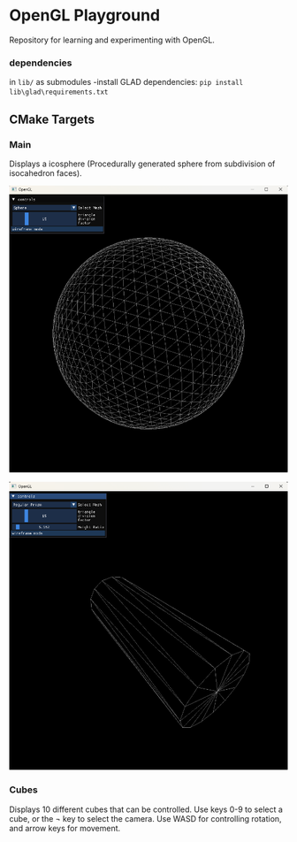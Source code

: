 # OpenGL Playground
Repository for learning and experimenting with OpenGL. 

### dependencies
in `lib/` as submodules
-install GLAD dependencies: `pip install lib\glad\requirements.txt`

## CMake Targets

### Main
Displays a icosphere (Procedurally generated sphere from subdivision of isocahedron faces).

![alt text](image.png)

![alt text](image-1.png)

### Cubes
Displays 10 different cubes that can be controlled. Use keys 0-9 to select a cube, or the ¬ key to select the camera. Use WASD for controlling rotation, and arrow keys for movement.
